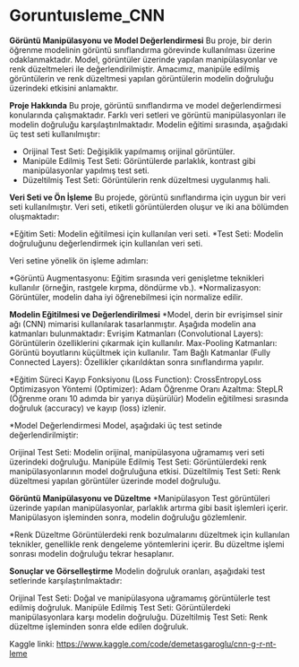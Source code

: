 # Goruntuısleme_CNN

**Görüntü Manipülasyonu ve Model Değerlendirmesi**
Bu proje, bir derin öğrenme modelinin görüntü sınıflandırma görevinde kullanılması üzerine odaklanmaktadır. Model, görüntüler üzerinde yapılan manipülasyonlar ve renk düzeltmeleri ile değerlendirilmiştir. Amacımız, manipüle edilmiş görüntülerin ve renk düzeltmesi yapılan görüntülerin modelin doğruluğu üzerindeki etkisini anlamaktır.

**Proje Hakkında**
Bu proje, görüntü sınıflandırma ve model değerlendirmesi konularında çalışmaktadır. Farklı veri setleri ve görüntü manipülasyonları ile modelin doğruluğu karşılaştırılmaktadır. Modelin eğitimi sırasında, aşağıdaki üç test seti kullanılmıştır:

* Orijinal Test Seti: Değişiklik yapılmamış orijinal görüntüler.
* Manipüle Edilmiş Test Seti: Görüntülerde parlaklık, kontrast gibi manipülasyonlar yapılmış test seti.
* Düzeltilmiş Test Seti: Görüntülerin renk düzeltmesi uygulanmış hali.

**Veri Seti ve Ön İşleme**
Bu projede, görüntü sınıflandırma için uygun bir veri seti kullanılmıştır. Veri seti, etiketli görüntülerden oluşur ve iki ana bölümden oluşmaktadır:

*Eğitim Seti: Modelin eğitilmesi için kullanılan veri seti.
*Test Seti: Modelin doğruluğunu değerlendirmek için kullanılan veri seti.

Veri setine yönelik ön işleme adımları:

*Görüntü Augmentasyonu: Eğitim sırasında veri genişletme teknikleri kullanılır (örneğin, rastgele kırpma, döndürme vb.).
*Normalizasyon: Görüntüler, modelin daha iyi öğrenebilmesi için normalize edilir. 

**Modelin Eğitilmesi ve Değerlendirilmesi**
*Model, derin bir evrişimsel sinir ağı (CNN) mimarisi kullanılarak tasarlanmıştır. Aşağıda modelin ana katmanları bulunmaktadır:
Evrişim Katmanları (Convolutional Layers): Görüntülerin özelliklerini çıkarmak için kullanılır.
Max-Pooling Katmanları: Görüntü boyutlarını küçültmek için kullanılır.
Tam Bağlı Katmanlar (Fully Connected Layers): Özellikler çıkarıldıktan sonra sınıflandırma yapılır. 

*Eğitim Süreci
Kayıp Fonksiyonu (Loss Function): CrossEntropyLoss
Optimizasyon Yöntemi (Optimizer): Adam
Öğrenme Oranı Azaltma: StepLR (Öğrenme oranı 10 adımda bir yarıya düşürülür)
Modelin eğitilmesi sırasında doğruluk (accuracy) ve kayıp (loss) izlenir.

*Model Değerlendirmesi
Model, aşağıdaki üç test setinde değerlendirilmiştir:

Orijinal Test Seti: Modelin orijinal, manipülasyona uğramamış veri seti üzerindeki doğruluğu.
Manipüle Edilmiş Test Seti: Görüntülerdeki renk manipülasyonlarının model doğruluğuna etkisi.
Düzeltilmiş Test Seti: Renk düzeltmesi yapılan görüntüler üzerinde model doğruluğu.

**Görüntü Manipülasyonu ve Düzeltme**
*Manipülasyon
Test görüntüleri üzerinde yapılan manipülasyonlar, parlaklık artırma gibi basit işlemleri içerir. Manipülasyon işleminden sonra, modelin doğruluğu gözlemlenir.

*Renk Düzeltme
Görüntülerdeki renk bozulmalarını düzeltmek için kullanılan teknikler, genellikle renk dengeleme yöntemlerini içerir. Bu düzeltme işlemi sonrası modelin doğruluğu tekrar hesaplanır.

**Sonuçlar ve Görselleştirme**
Modelin doğruluk oranları, aşağıdaki test setlerinde karşılaştırılmaktadır:

Orijinal Test Seti: Doğal ve manipülasyona uğramamış görüntülerle test edilmiş doğruluk.
Manipüle Edilmiş Test Seti: Görüntülerdeki manipülasyonlara karşı modelin doğruluğu.
Düzeltilmiş Test Seti: Renk düzeltme işleminden sonra elde edilen doğruluk. 

Kaggle linki: 
https://www.kaggle.com/code/demetasgaroglu/cnn-g-r-nt-leme

